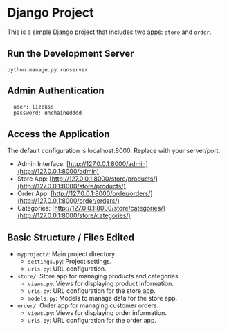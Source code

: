 # Django Project

This is a simple Django project that includes two apps: `store` and `order`.
   
## Run the Development Server
   
```python manage.py runserver```

## Admin Authentication
```
  user: lizekss
  password: unchainedddd
```
   
## Access the Application

The default configuration is localhost:8000. Replace with your server/port.
   - Admin Interface: [http://127.0.0.1:8000/admin](http://127.0.0.1:8000/admin)
   - Store App: [http://127.0.0.1:8000/store/products/](http://127.0.0.1:8000/store/products/)
   - Order App: [http://127.0.0.1:8000/order/orders/](http://127.0.0.1:8000/order/orders/)
   - Categories: [http://127.0.0.1:8000/store/categories/](http://127.0.0.1:8000/store/categories/)

## Basic Structure / Files Edited
- `myproject/`: Main project directory.
  - `settings.py`: Project settings.
  - `urls.py`: URL configuration.
- `store/`: Store app for managing products and categories.
  - `views.py`: Views for displaying product information.
  - `urls.py`: URL configuration for the store app.
  - `models.py`: Models to manage data for the store app.
- `order/`: Order app for managing customer orders.
  - `views.py`: Views for displaying order information.
  - `urls.py`: URL configuration for the order app.
